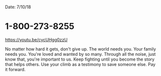Date: 7/10/18

# 1-800-273-8255

https://youtu.be/cycUHgg0zzU

No matter how hard it gets, don't give up. The world needs you. Your family needs you. You're loved and wanted by so many. Through all the noise, just know that, you're important to us. Keep fighting until you become the story that helps others. Use your climb as a testimony to save someone else. Pay it forward. 
